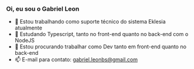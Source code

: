 ### Oi, eu sou o Gabriel Leon

- 🔭 Estou trabalhando como suporte técnico do sistema Eklesia atualmente
- 🌱 Estudando Typescript, tanto no front-end quanto no back-end com o NodeJS
- 👯 Estou procurando trabalhar como Dev tanto em front-end quanto no back-end
- 📫 E-mail para contato: gabriel.leonbs@gmail.com

<!--
<div>
    <a href="https://github.com/GLeonBS">
    <img height="180em" src="https://github-readme-stats.vercel.app/api?username=GLeonBS&show_icons=true&theme=radical">
    <img height="180em" src="https://github-readme-stats.vercel.app/api/top-langs/?username=GLeonBS&theme=radical&layout=compact">
    </a>
</div>
-->
